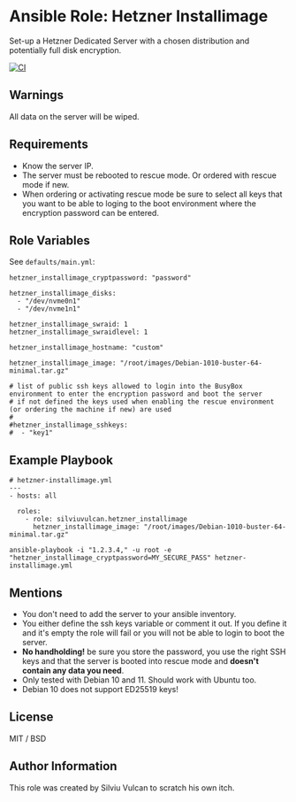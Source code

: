# Ansible Role: Hetzner Installimage

Set-up a Hetzner Dedicated Server with a chosen distribution and potentially full disk encryption.


[![CI](https://github.com/silviuvulcan/ansible-role-hetzner_installimage/workflows/CI/badge.svg?event=push)](https://github.com/silviuvulcan/ansible-role-hetzner_installimage/actions?query=workflow%3ACI)

## Warnings

All data on the server will be wiped.

## Requirements

- Know the server IP.
- The server must be rebooted to rescue mode. Or ordered with rescue mode if new.
- When ordering or activating rescue mode be sure to select all keys that you want to be able to loging to the boot environment where the encryption password can be entered.

## Role Variables

See `defaults/main.yml`:

```
hetzner_installimage_cryptpassword: "password"

hetzner_installimage_disks:
  - "/dev/nvme0n1"
  - "/dev/nvme1n1"

hetzner_installimage_swraid: 1
hetzner_installimage_swraidlevel: 1

hetzner_installimage_hostname: "custom"

hetzner_installimage_image: "/root/images/Debian-1010-buster-64-minimal.tar.gz"

# list of public ssh keys allowed to login into the BusyBox environment to enter the encryption password and boot the server
# if not defined the keys used when enabling the rescue environment (or ordering the machine if new) are used
#
#hetzner_installimage_sshkeys: 
#  - "key1"
```

## Example Playbook

```
# hetzner-installimage.yml
---
- hosts: all

  roles:
    - role: silviuvulcan.hetzner_installimage
      hetzner_installimage_image: "/root/images/Debian-1010-buster-64-minimal.tar.gz"
```

```
ansible-playbook -i "1.2.3.4," -u root -e "hetzner_installimage_cryptpassword=MY_SECURE_PASS" hetzner-installimage.yml
```

## Mentions

- You don't need to add the server to your ansible inventory.
- You either define the ssh keys variable or comment it out. If you define it and it's empty the role will fail or you will not be able to login to boot the server.
- **No handholding!** be sure you store the password, you use the right SSH keys and that the server is booted into rescue mode and **doesn't contain any data you need**.
- Only tested with Debian 10 and 11. Should work with Ubuntu too.
- Debian 10 does not support ED25519 keys!

## License

MIT / BSD

## Author Information

This role was created by Silviu Vulcan to scratch his own itch.
